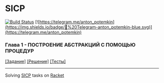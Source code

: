 # SICP
[![Build Status](https://travis-ci.org/antonpotemkin/sicp.svg?branch=master)](https://travis-ci.org/antonpotemkin/sicp)
[![https://telegram.me/anton_potemkin](https://img.shields.io/badge/💬%20Telegram-anton_potemkin-blue.svg)](https://telegram.me/anton_potemkin)

### Глава 1 - ПОСТРОЕНИЕ АБСТРАКЦИЙ С ПОМОЩЬЮ ПРОЦЕДУР
[[Задание]](./doc/chapter01/)
[[Решение]](./src/chapter01/)
[[Тесты]](./test/chapter01/)

----
Solving [SICP](https://mitpress.mit.edu/sicp/) tasks on [Racket](https://racket-lang.org/)
